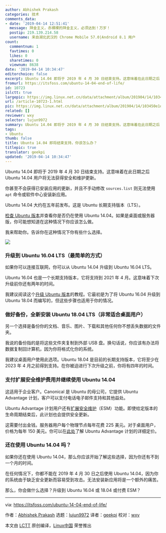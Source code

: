 ```yaml
---
author: Abhishek Prakash
categories: 技术
comments_data:
- date: '2019-04-14 12:51:41'
  message: 拜金主义，赤裸裸的拜金主义，必须达到！万岁！
  postip: 219.139.214.58
  username: 来自湖北武汉的 Chrome Mobile 57.0|Android 8.1 用户
count:
  commentnum: 1
  favtimes: 0
  likes: 0
  sharetimes: 0
  viewnum: 8638
date: '2019-04-14 10:34:47'
editorchoice: false
excerpt: Ubuntu 14.04 即将于 2019 年 4 月 30 日结束支持。这意味着在此日期之后 Ubuntu 14.04 用户将无法获得安全和维护更新。
fromurl: https://itsfoss.com/ubuntu-14-04-end-of-life/
id: 10723
islctt: true
largepic: https://img.linux.net.cn/data/attachment/album/201904/14/103450e1o4h4844t88ibo8.png
url: /article-10723-1.html
pic: https://img.linux.net.cn/data/attachment/album/201904/14/103450e1o4h4844t88ibo8.png.thumb.jpg
related: []
reviewer: wxy
selector: lujun9972
summary: Ubuntu 14.04 即将于 2019 年 4 月 30 日结束支持。这意味着在此日期之后 Ubuntu 14.04 用户将无法获得安全和维护更新。
tags:
- Ubuntu
thumb: false
title: Ubuntu 14.04 即将结束支持，你该怎么办？
titlepic: true
translator: geekpi
updated: '2019-04-14 10:34:47'
---
```


Ubuntu 14.04 即将于 2019 年 4 月 30 日结束支持。这意味着在此日期之后 Ubuntu 14.04 用户将无法获得安全和维护更新。


你甚至不会获得已安装应用的更新，并且不手动修改 `sources.list` 则无法使用 `apt` 命令或软件中心安装新应用。


Ubuntu 14.04 大约在五年前发布。这是 Ubuntu 长期支持版本（LTS）。


[检查 Ubuntu 版本](https://itsfoss.com/how-to-know-ubuntu-unity-version/)并查看你是否仍在使用 Ubuntu 14.04。如果是桌面或服务器版，你可能想知道在这种情况下你应该怎么做。


我来帮助你。告诉你在这种情况下你有些什么选择。


![](/data/attachment/album/201904/14/103450e1o4h4844t88ibo8.png)


### 升级到 Ubuntu 16.04 LTS（最简单的方式）


如果你可以连接互联网，你可以从 Ubuntu 14.04 升级到 Ubuntu 16.04 LTS。


Ubuntu 16.04 也是一个长期支持版本，它将支持到 2021 年 4 月。这意味着下次升级前你还有两年的时间。


我建议阅读这个[升级 Ubuntu 版本](https://itsfoss.com/upgrade-ubuntu-version/)的教程。它最初是为了将 Ubuntu 16.04 升级到 Ubuntu 18.04 而编写的，但这些步骤也适用于你的情况。


### 做好备份，全新安装 Ubuntu 18.04 LTS（非常适合桌面用户）


另一个选择是备份你的文档、音乐、图片、下载和其他任何你不想丢失数据的文件夹。


我说的备份指的是将这些文件夹复制到外部 USB 盘。换句话说，你应该有办法将数据复制回计算机，因为你将格式化你的系统。


我建议桌面用户使用此选项。Ubuntu 18.04 是目前的长期支持版本，它将至少在 2023 年 4 月之前得到支持。在你被迫进行下次升级之前，你将有四年的时间。


### 支付扩展安全维护费用并继续使用 Ubuntu 14.04


这适用于企业客户。Canonical 是 Ubuntu 的母公司，它提供 Ubuntu Advantage 计划，客户可以支付电话电子邮件支持和其他益处。


Ubuntu Advantage 计划用户还有[扩展安全维护](https://www.ubuntu.com/esm)（ESM）功能。即使给定版本的生命周期结束后，此计划也会提供安全更新。


这需要付出金钱。服务器用户每个物理节点每年花费 225 美元。对于桌面用户，价格为每年 150 美元。你可以在[此处](https://www.ubuntu.com/support/plans-and-pricing)了解 Ubuntu Advantage 计划的详细定价。


### 还在使用 Ubuntu 14.04 吗？


如果你还在使用 Ubuntu 14.04，那么你应该开始了解这些选择，因为你还有不到一个月的时间。


在任何情况下，你都不能在 2019 年 4 月 30 日之后使用 Ubuntu 14.04，因为你的系统由于缺乏安全更新而容易受到攻击。无法安装新应用将是一个额外的痛苦。


那么，你会做什么选择？升级到 Ubuntu 16.04 或 18.04 或付费 ESM？




---


via: <https://itsfoss.com/ubuntu-14-04-end-of-life/>


作者：[Abhishek Prakash](https://itsfoss.com/author/abhishek/) 选题：[lujun9972](https://github.com/lujun9972) 译者：[geekpi](https://github.com/geekpi) 校对：[wxy](https://github.com/wxy)


本文由 [LCTT](https://github.com/LCTT/TranslateProject) 原创编译，[Linux中国](https://linux.cn/) 荣誉推出